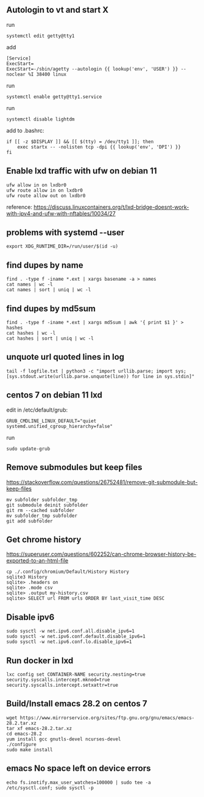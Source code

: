## Autologin to vt and start X

run

    systemctl edit getty@tty1

add

    [Service]
    ExecStart=
    ExecStart=-/sbin/agetty --autologin {{ lookup('env', 'USER') }} --noclear %I 38400 linux

run

    systemctl enable getty@tty1.service

run

    systemctl disable lightdm

add to .bashrc:

    if [[ -z $DISPLAY ]] && [[ $(tty) = /dev/tty1 ]]; then
        exec startx -- -nolisten tcp -dpi {{ lookup('env', 'DPI') }}
    fi

## Enable lxd traffic with ufw on debian 11

    ufw allow in on lxdbr0
    ufw route allow in on lxdbr0
    ufw route allow out on lxdbr0

reference: https://discuss.linuxcontainers.org/t/lxd-bridge-doesnt-work-with-ipv4-and-ufw-with-nftables/10034/27

## problems with systemd --user

    export XDG_RUNTIME_DIR=/run/user/$(id -u)

## find dupes by name

    find . -type f -iname *.ext | xargs basename -a > names
    cat names | wc -l
    cat names | sort | uniq | wc -l

## find dupes by md5sum

    find . -type f -iname *.ext | xargs md5sum | awk '{ print $1 }' > hashes
    cat hashes | wc -l
    cat hashes | sort | uniq | wc -l

## unquote url quoted lines in log

    tail -f logfile.txt | python3 -c "import urllib.parse; import sys; [sys.stdout.write(urllib.parse.unquote(line)) for line in sys.stdin]"

## centos 7 on debian 11 lxd

edit in /etc/default/grub:

    GRUB_CMDLINE_LINUX_DEFAULT="quiet systemd.unified_cgroup_hierarchy=false"

run

    sudo update-grub

## Remove submodules but keep files

https://stackoverflow.com/questions/26752481/remove-git-submodule-but-keep-files

    mv subfolder subfolder_tmp
    git submodule deinit subfolder
    git rm --cached subfolder
    mv subfolder_tmp subfolder
    git add subfolder

## Get chrome history

https://superuser.com/questions/602252/can-chrome-browser-history-be-exported-to-an-html-file

    cp ./.config/chromium/Default/History History
    sqlite3 History
    sqlite> .headers on
    sqlite> .mode csv
    sqlite> .output my-history.csv
    sqlite> SELECT url FROM urls ORDER BY last_visit_time DESC

## Disable ipv6

    sudo sysctl -w net.ipv6.conf.all.disable_ipv6=1
    sudo sysctl -w net.ipv6.conf.default.disable_ipv6=1
    sudo sysctl -w net.ipv6.conf.lo.disable_ipv6=1

## Run docker in lxd

```
lxc config set CONTAINER-NAME security.nesting=true security.syscalls.intercept.mknod=true security.syscalls.intercept.setxattr=true
```

## Build/Install emacs 28.2 on centos 7

```
wget https://www.mirrorservice.org/sites/ftp.gnu.org/gnu/emacs/emacs-28.2.tar.xz
tar xf emacs-28.2.tar.xz
cd emacs-28.2
yum install gcc gnutls-devel ncurses-devel
./configure
sudo make install
```

## emacs No space left on device errors

```
echo fs.inotify.max_user_watches=100000 | sudo tee -a /etc/sysctl.conf; sudo sysctl -p
```

